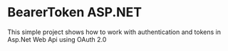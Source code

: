# BearerToken ASP.NET

This simple project shows how to work with authentication and tokens in Asp.Net Web Api using OAuth 2.0
